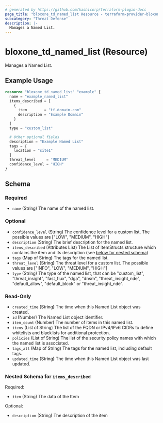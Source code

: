 ```yaml
---
# generated by https://github.com/hashicorp/terraform-plugin-docs
page_title: "bloxone_td_named_list Resource - terraform-provider-bloxone"
subcategory: "Threat Defense"
description: |-
  Manages a Named List.
---
```


# bloxone_td_named_list (Resource)

Manages a Named List.

## Example Usage

```terraform
resource "bloxone_td_named_list" "example" {
  name = "example_named_list"
  items_described = [
    {
      item        = "tf-domain.com"
      description = "Example Domain"
    }
  ]
  type = "custom_list"

  # Other optional fields
  description = "Example Named List"
  tags = {
    location = "site1"
  }
  threat_level     = "MEDIUM"
  confidence_level = "HIGH"
}
```

<!-- schema generated by tfplugindocs -->
## Schema

### Required

- `name` (String) The name of the named list.

### Optional

- `confidence_level` (String) The confidence level for a custom list. The possible values are ["LOW", "MEDIUM", "HIGH"]
- `description` (String) The brief description for the named list.
- `items_described` (Attributes List) The List of ItemStructs structure which contains the item and its description (see [below for nested schema](#nestedatt--items_described))
- `tags` (Map of String) The tags for the named list.
- `threat_level` (String) The threat level for a custom list. The possible values are ["INFO", "LOW", "MEDIUM", "HIGH"]
- `type` (String) The type of the named list, that can be "custom_list", "threat_insight", "fast_flux", "dga", "dnsm", "threat_insight_nde", "default_allow", "default_block" or "threat_insight_nde".

### Read-Only

- `created_time` (String) The time when this Named List object was created.
- `id` (Number) The Named List object identifier.
- `item_count` (Number) The number of items in this named list.
- `items` (List of String) The list of the FQDN or IPv4/IPv6 CIDRs to define whitelists and blacklists for additional protection.
- `policies` (List of String) The list of the security policy names with which the named list is associated.
- `tags_all` (Map of String) The tags for the named list, including default tags.
- `updated_time` (String) The time when this Named List object was last updated.

<a id="nestedatt--items_described"></a>
### Nested Schema for `items_described`

Required:

- `item` (String) The data of the Item

Optional:

- `description` (String) The description of the item
